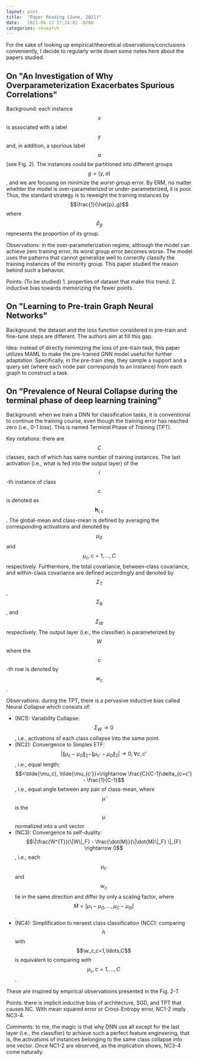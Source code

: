 ```yaml
---
layout: post
title:  "Paper Reading (June, 2021)"
date:   2021-06-12 17:24:02 -0700
categories: research
---
```


For the sake of looking up empirical/theoretical observations/conclusions conveniently, I decide to regularly write down some notes here about the papers studied.

## On "An Investigation of Why Overparameterization Exacerbates Spurious Correlations"
Background: each instance $$x$$ is associated with a label $$y$$ and, in addition, a spurious label $$a$$ (see Fig. 2). The instances could be partitioned into different groups $$g=(y, a)$$, and we are focusing on minimize the *worst-group* error. By ERM, no matter whehter the model is over-parameterized or under-parameterized, it is poor. Thus, the standard strategy is to reweight the training instances by $$\frac{1}{\hat{p}_g}$$ where $$\hat{p}_g$$ represents the proportion of its group.

Observations: in the over-parameterization regime, although the model can achieve zero training error, its worst group error becomes worse. The model uses the patterns that cannot generalize well to correctly classify the training instances of the minority group. This paper studied the reason behind such a behavior.

Points: (To be studied) 1. properties of dataset that make this trend. 2. inductive bias towards memorizing the fewer points.

## On "Learning to Pre-train Graph Neural Networks"
Background: the dataset and the loss function considered in pre-train and fine-tune steps are different. The authors aim at fill this gap.

Idea: instead of directly minimizing the loss of pre-train task, this paper utilizes MAML to make the pre-trained GNN model useful for further adaptation. Specifically, in the pre-train step, they sample a support and a query set (where each node pair corresponds to an instance) from each graph to construct a task.

## On "Prevalence of Neural Collapse during the terminal phase of deep learning training"
Background: when we train a DNN for classification tasks, it is conventional to continue the training course, even though the training error has reached zero (i.e., 0-1 loss). This is named Terminal Phase of Training (TPT).

Key notations: there are $$C$$ classes, each of which has same number of training instances. The last activation (i.e., what is fed into the output layer) of the $$i$$-th instance of class $$c$$ is denoted as $$\mathbf{h}_{i,c}$$. The global-mean and class-mean is defined by averaging the corresponding activations and denoted by $$\mu_{G}$$ and $$\mu_c,c=1,\ldots,C$$ respectively. Furthermore, the total covariance, between-class covariance, and within-class covariance are defined accordingly and denoted by $$\Sigma_T$$, $$\Sigma_B$$, and $$\Sigma_W$$ respectively. The output layer (i.e., the classifier) is parameterized by $$W$$ where the $$c$$-th row is denoted by $$w_c$$.

Observations: during the TPT, there is a pervasive inductive bias called Neural Collapse which consists of:
- (NC1): Variability Collapse: $$\Sigma_W\rightarrow 0$$, i.e., activations of each class collapse into the same point.
- (NC2): Convergence to Simplex ETF: $$|\|\mu_c - \mu_G \|_2 - \|\mu_{c'} - \mu_G \|_2 |\rightarrow 0,\forall c, c'$$, i.e., equal length; $$<\tilde{\mu_c}, \tilde{\mu_{c'}}>\rightarrow \frac{C}{C-1}\delta_{c=c'} - \frac{1}{C-1}$$, i.e., equal angle between any pair of class-mean, where $$\tilde{\mu}$$ is the $$\mu$$ normalized into a unit vector.
- (NC3): Convergence to self-duality: $$\|\frac{W^{T}}{\|W\|_F} - \frac{\dot{M}}{\|\dot{M}\|_F} \|_{F} \rightarrow 0$$, i.e., each $$\mu_c$$ and $$w_c$$ lie in the same direction and differ by only a scaling factor, where $$\dot{M}=[\mu_1-\mu_G,\ldots,\mu_C-\mu_G]$$.
- (NC4): Simplification to neraest class classification (NCC): comparing $$h$$ with $$\w_c,c=1,\ldots,C$$ is equivalent to comparing with $$\mu_c,c=1,\ldots,C$$.

These are inspired by empirical observatioins presented in the Fig. 2-7.

Points: there is implicit inductive bias of architecture, SGD, and TPT that causes NC. With mean squared error or Cross-Entropy error, NC1-2 imply NC3-4.

Comments: to me, the magic is that why DNN use all except for the last layer (i.e., the classifier) to achieve such a perfect feature engineering, that is, the activations of instances belonging to the same class collapse into one vector. Once NC1-2 are observed, as the implication shows, NC3-4 come naturally.
